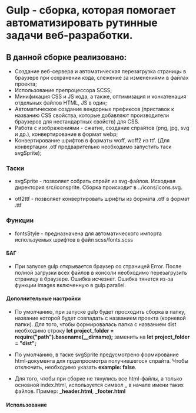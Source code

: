 # Gulp - сборка, которая помогает автоматизировать рутинные задачи веб-разработки.

## В данной сборке реализовано:
- Создание веб-сервера и автоматическая перезагрузка страницы в браузере при сохранении кода, слежение за изменениями в файлах проекта;
- Использование препроцессора SCSS;
- Минификация CSS и JS кода, а также, оптимизация и конкатенация отдельных файлов HTML, JS в один;
- Автоматическое создание вендорных префиксов (приставок к названию CSS свойства, которые добавляют производители браузеров для нестандартных свойств) для CSS.
- Работа с изображениями - сжатие, создание спрайтов (png, jpg, svg и др.), конвертирование в формат webp;
- Конвертирование шрифтов в форматы woff, woff2 из ttf. (Для конвертации .otf предварительно необходимо запустить таск svgSprite);

### Таски

- svgSprite - позволяет собрать спрайт из svg-файлов. Исходная директория src/iconsprite. Сборка происходит в ../icons/icons.svg. 

- otf2ttf - позволяет конвертировать шрифты из формата .otf в формат .ttf

### Функции

- fontsStyle - предназначена для автоматического импорта используемых шрифтов в файл scss/fonts.scss

#### БАГ

- При запуске gulp открывается браузер со страницей Error. После полной загрузки всех файлов в консоли необходимо перезагрузить страницу в браузере. Ошибка исчезнет.
Ошибка тянется из-за функции images включенную в gulp.parallel. 

#### Дополнительные настройки

- По умолчанию, при запуске gulp будет просходить сборка в папку, название которой будет совпадать с названием проекта (корневой папки). Для того, чтобы формировалась папка с названием dist необходимо строку **let project_folder = require("path").basename(__dirname);** заменить на **let project_folder = "dist";**

- По умолчанию, в таске svgSprite предусмотрено формирование html-документа для прдепросмотра получившегося спрайта. Чтобы отключить, необходимо указать **example: false**.

- Для того, чтобы при сборке не тянулись все html-файлы, а только основной index.html, используется символ _ в начале имени таких файлов. Пример: **_header.html**, **_footer.html**

#### Использование

